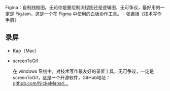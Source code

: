 Figma：自制线框图。无论你是要绘制流程图还是逻辑图，无可争议，最好用的一定是 FigJam，这是一个在 Figma 中使用的白板协作工具。 - 张鑫旭《技术写作手册》

## 录屏

- Kap（Mac）

- screenToGif

  在 windows 系统中，对技术写作最友好的录屏工具，无可争议，一定是 screenToGif，这是一个开源软件，GitHub地址：[github.com/NickeManari…](https://link.juejin.cn/?target=https%3A%2F%2Fgithub.com%2FNickeManarin%2FScreenToGif)